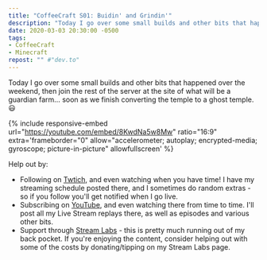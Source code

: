 ```yaml
---
title: "CoffeeCraft S01: Buidin' and Grindin'"
description: "Today I go over some small builds and other bits that happened over the weekend, then join the rest of the server at the site of what will be a guardian farm&hellip; soon as we finish converting the temple to a ghost temple. :smiley:"
date: 2020-03-03 20:30:00 -0500
tags:
- CoffeeCraft
- Minecraft
repost: "" #"dev.to"
---
```


Today I go over some small builds and other bits that happened over the weekend, then join the rest of the server at the site of what will be a guardian farm&hellip; soon as we finish converting the temple to a ghost temple. :smiley:
<!--more-->

{% include responsive-embed url="https://youtube.com/embed/8KwdNa5w8Mw" ratio="16:9" extra='frameborder="0" allow="accelerometer; autoplay; encrypted-media; gyroscope; picture-in-picture" allowfullscreen' %}

Help out by:
 * Following on [Twtich](https://twitch.tv/AnonJr_Live), and even watching when you have time! I have my streaming schedule posted there, and I sometimes do random extras - so if you follow you'll get notified when I go live.
 * Subscribing on [YouTube](http://www.youtube.com/channel/UCXafqhKHbkSUIrq0LAuu0tw), and even watching there from time to time. I'll post all my Live Stream replays there, as well as episodes and various other bits.
 * Support through [Stream Labs](https://streamlabs.com/anonjr_live) - this is pretty much running out of my back pocket. If you're enjoying the content, consider helping out with some of the costs by donating/tipping on my Stream Labs page.